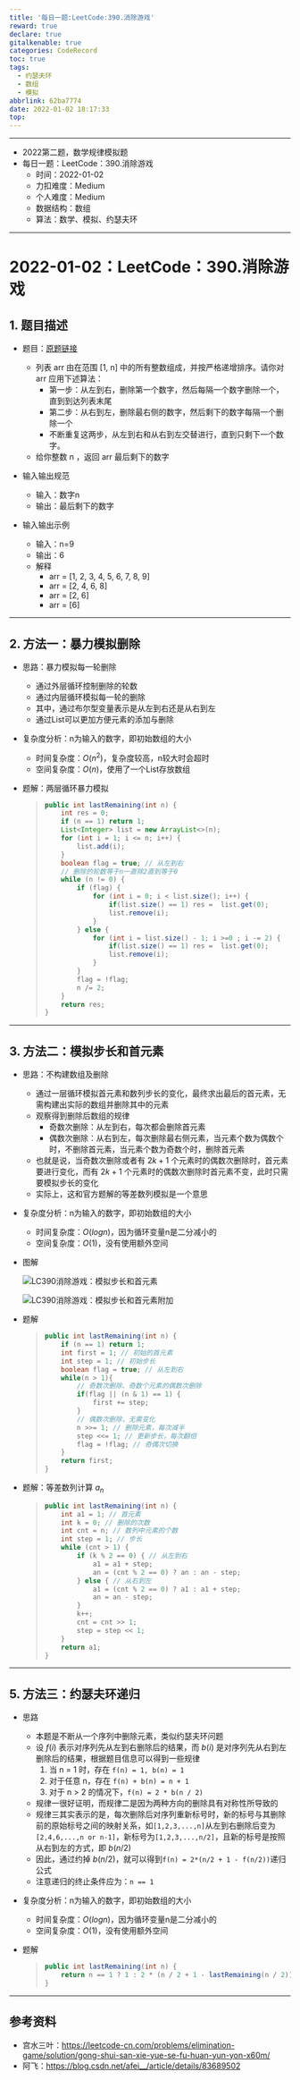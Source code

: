 ```yaml
---
title: '每日一题:LeetCode:390.消除游戏'
reward: true
declare: true
gitalkenable: true
categories: CodeRecord
toc: true
tags:
  - 约瑟夫环
  - 数组
  - 模拟
abbrlink: 62ba7774
date: 2022-01-02 18:17:33
top:
---
```

---

* 2022第二题，数学规律模拟题
* 每日一题：LeetCode：390.消除游戏
  * 时间：2022-01-02
  * 力扣难度：Medium
  * 个人难度：Medium
  * 数据结构：数组
  * 算法：数学、模拟、约瑟夫环


---

<!-- more -->

# 2022-01-02：LeetCode：390.消除游戏

## 1. 题目描述

* 题目：[原题链接](https://leetcode-cn.com/problems/elimination-game/)

  * 列表 arr 由在范围 [1, n] 中的所有整数组成，并按严格递增排序。请你对 arr 应用下述算法：
    * 第一步：从左到右，删除第一个数字，然后每隔一个数字删除一个，直到到达列表末尾
    * 第二步：从右到左，删除最右侧的数字，然后剩下的数字每隔一个删除一个
    * 不断重复这两步，从左到右和从右到左交替进行，直到只剩下一个数字。
  * 给你整数 n ，返回 arr 最后剩下的数字

* 输入输出规范

  * 输入：数字n
  * 输出：最后剩下的数字

* 输入输出示例

  * 输入：n=9
  * 输出：6
  * 解释
    * arr = [1, 2, 3, 4, 5, 6, 7, 8, 9]
    * arr = [2, 4, 6, 8]
    * arr = [2, 6]
    * arr = [6]
  

---

## 2. 方法一：暴力模拟删除

* 思路：暴力模拟每一轮删除

  * 通过外层循环控制删除的轮数
  * 通过内层循环模拟每一轮的删除
  * 其中，通过布尔型变量表示是从左到右还是从右到左
  * 通过List可以更加方便元素的添加与删除

* 复杂度分析：n为输入的数字，即初始数组的大小

  * 时间复杂度：$O(n^2)$，复杂度较高，n较大时会超时
  * 空间复杂度：$O(n)$，使用了一个List存放数组

* 题解：两层循环暴力模拟

  > ```java
  > public int lastRemaining(int n) {
  >     int res = 0;
  >     if (n == 1) return 1;
  >     List<Integer> list = new ArrayList<>(n);
  >     for (int i = 1; i <= n; i++) {
  >         list.add(i);
  >     }
  >     boolean flag = true; // 从左到右
  >     // 删除的轮数等于n一直除2直到等于0
  >     while (n != 0) {
  >         if (flag) {
  >             for (int i = 0; i < list.size(); i++) {
  >                 if(list.size() == 1) res =  list.get(0);
  >                 list.remove(i);
  >             }
  >         } else {
  >             for (int i = list.size() - 1; i >=0 ; i -= 2) {
  >                 if(list.size() == 1) res =  list.get(0);
  >                 list.remove(i);
  >             }
  >         }
  >         flag = !flag;
  >         n /= 2;
  >     }
  >     return res;
  > }
  > ```

---

## 3. 方法二：模拟步长和首元素

* 思路：不构建数组及删除

  * 通过一层循环模拟首元素和数列步长的变化，最终求出最后的首元素，无需构建出实际的数组并删除其中的元素
  * 观察得到删除后数组的规律
    * 奇数次删除：从左到右，每次都会删除首元素
    * 偶数次删除：从右到左，每次删除最右侧元素，当元素个数为偶数个时，不删除首元素，当元素个数为奇数个时，删除首元素
  * 也就是说，当奇数次删除或者有 $2k+1$ 个元素时的偶数次删除时，首元素要进行变化，而有 $2k+1$ 个元素时的偶数次删除时首元素不变，此时只需要模拟步长的变化
  * 实际上，这和官方题解的等差数列模拟是一个意思

* 复杂度分析：n为输入的数字，即初始数组的大小

  * 时间复杂度：$O(logn)$，因为循环变量n是二分减小的
  * 空间复杂度：$O(1)$，没有使用额外空间

* 图解

  ![LC390消除游戏：模拟步长和首元素](https://gitee.com/chthollists/PicRepo/raw/master/CodeRecord/images-daily/LC390%E6%B6%88%E9%99%A4%E6%B8%B8%E6%88%8F%EF%BC%9A%E6%A8%A1%E6%8B%9F%E6%AD%A5%E9%95%BF%E5%92%8C%E9%A6%96%E5%85%83%E7%B4%A0.png)

  ![LC390消除游戏：模拟步长和首元素附加](https://gitee.com/chthollists/PicRepo/raw/master/CodeRecord/images-daily/LC390%E6%B6%88%E9%99%A4%E6%B8%B8%E6%88%8F%EF%BC%9A%E6%A8%A1%E6%8B%9F%E6%AD%A5%E9%95%BF%E5%92%8C%E9%A6%96%E5%85%83%E7%B4%A0%E9%99%84%E5%8A%A0.png)

* 题解

  > ```java
  > public int lastRemaining(int n) {
  >     if (n == 1) return 1;
  >     int first = 1; // 初始的首元素
  >     int step = 1; // 初始步长
  >     boolean flag = true; // 从左到右
  >     while(n > 1){
  >         // 奇数次删除、奇数个元素的偶数次删除
  >         if(flag || (n & 1) == 1) {
  >             first += step;
  >         }
  >         // 偶数次删除，无需变化
  >         n >>= 1; // 删除元素，每次减半
  >         step <<= 1; // 更新步长，每次翻倍
  >         flag = !flag; // 奇偶次切换
  >     }
  >     return first;
  > }
  > ```

* 题解：等差数列计算 $a_n$

  > ```java
  > public int lastRemaining(int n) {
  >     int a1 = 1; // 首元素
  >     int k = 0; // 删除的次数
  >     int cnt = n; // 数列中元素的个数
  >     int step = 1; // 步长
  >     while (cnt > 1) {
  >         if (k % 2 == 0) { // 从左到右
  >             a1 = a1 + step;
  >             an = (cnt % 2 == 0) ? an : an - step;
  >         } else { // 从右到左
  >             a1 = (cnt % 2 == 0) ? a1 : a1 + step;
  >             an = an - step;
  >         }
  >         k++;
  >         cnt = cnt >> 1;
  >         step = step << 1;
  >     }
  >     return a1;
  > }
  > ```

---

## 5. 方法三：约瑟夫环递归

* 思路

  * 本题是不断从一个序列中删除元素，类似约瑟夫环问题
  * 设 $f(i)$ 表示对序列先从左到右删除后的结果，而 $b(i)$ 是对序列先从右到左删除后的结果，根据题目信息可以得到一些规律
    1. 当 n = 1 时，存在 `f(n) = 1, b(n) = 1`
    2. 对于任意 n，存在 `f(n) + b(n) = n + 1`
    3. 对于 n > 2 的情况下，`f(n) = 2 * b(n / 2)`
  * 规律一很好证明，而规律二是因为两种方向的删除具有对称性所导致的
  * 规律三其实表示的是，每次删除后对序列重新标号时，新的标号与其删除前的原始标号之间的映射关系，如`[1,2,3,...,n]`从左到右删除后变为`[2,4,6,...,n or n-1]`，新标号为`[1,2,3,...,n/2]`，且新的标号是按照从右到左的方式，即 $b(n/2)$
  * 因此，通过约掉 $b(n/2)$，就可以得到`f(n) = 2*(n/2 + 1 - f(n/2))`递归公式
  * 注意递归的终止条件应为：`n == 1`

* 复杂度分析：n为输入的数字，即初始数组的大小

  * 时间复杂度：$O(logn)$，因为循环变量n是二分减小的
  * 空间复杂度：$O(1)$，没有使用额外空间

* 题解

  > ```java
  > public int lastRemaining(int n) {
  >     return n == 1 ? 1 : 2 * (n / 2 + 1 - lastRemaining(n / 2));
  > }
  > ```

---

## 参考资料

* 宫水三叶：https://leetcode-cn.com/problems/elimination-game/solution/gong-shui-san-xie-yue-se-fu-huan-yun-yon-x60m/
* 阿飞：https://blog.csdn.net/afei__/article/details/83689502
